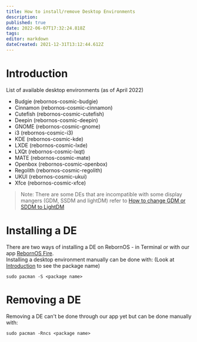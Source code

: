 ```yaml
---
title: How to install/remove Desktop Environments
description: 
published: true
date: 2022-06-07T17:32:24.818Z
tags: 
editor: markdown
dateCreated: 2021-12-31T13:12:44.612Z
---
```


# Introduction

List of available desktop environments (as of April 2022)

-   Budgie (rebornos-cosmic-budgie)
-   Cinnamon (rebornos-cosmic-cinnamon)
-   Cutefish (rebornos-cosmic-cutefish)
-   Deepin (rebornos-cosmic-deepin)
-   GNOME (rebornos-cosmic-gnome)
-   i3 (rebornos-cosmic-i3)
-   KDE (rebornos-cosmic-kde)
-   LXDE (rebornos-cosmic-lxde)
-   LXQt (rebornos-cosmic-lxqt)
-   MATE (rebornos-cosmic-mate)
-   Openbox (rebornos-cosmic-openbox)
-   Regolith (rebornos-cosmic-regolith)
-   UKUI (rebornos-cosmic-ukui)
-   Xfce (rebornos-cosmic-xfce)

> Note: There are some DEs that are incompatible with some display mangers (GDM, SSDM and lightDM) refer to [How to change GDM or SDDM to LightDM](/howto/sddm-to-lightdm)

# Installing a DE

There are two ways of installing a DE on RebornOS - in Terminal or with our app [RebornOS Fire](/apps/rebornosfire).  
Installing a desktop environment manually can be done with: (Look at [Introduction](#introduction) to see the package name)
```
sudo pacman -S <package name>
```
# Removing a DE

Removing a DE can't be done through our app yet but can be done manually with:
```
sudo pacman -Rncs <package name>
```